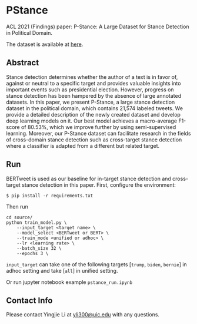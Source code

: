 # PStance

ACL 2021 (Findings) paper: P-Stance: A Large Dataset for Stance Detection in Political Domain.

The dataset is available at [here](https://drive.google.com/drive/folders/1so8lY1XKpnhUtTvb15edEz6aeHt7CSuh?usp=sharing).

## Abstract

Stance detection determines whether the author of a text is in favor of, against or neutral to a specific target and provides valuable insights into important events such as presidential election. However, progress on stance detection has been hampered by the absence of large annotated datasets. In this paper, we present P-Stance, a large stance detection dataset in the political domain, which contains 21,574 labeled tweets. We provide a detailed description of the newly created dataset and develop deep learning models on it. Our best model achieves a macro-average F1-score of 80.53%, which we improve further by using semi-supervised learning. Moreover, our P-Stance dataset can facilitate research in the fields of cross-domain stance detection such as cross-target stance detection where a classifier is adapted from a different but related target.

## Run

BERTweet is used as our baseline for in-target stance detection and cross-target stance detection in this paper. First, configure the environment:
```
$ pip install -r requirements.txt
```
Then run
```
cd source/
python train_model.py \
    --input_target <target name> \
    --model_select <BERTweet or BERT> \
    --train_mode <unified or adhoc> \
    --lr <learning rate> \
    --batch_size 32 \
    --epochs 3 \
```
`input_target` can take one of the following targets [`trump`, `biden`, `bernie`] in adhoc setting and take [`all`] in unified setting.

Or run jupyter notebook example `pstance_run.ipynb`

## Contact Info

Please contact Yingjie Li at yli300@uic.edu with any questions.


 

